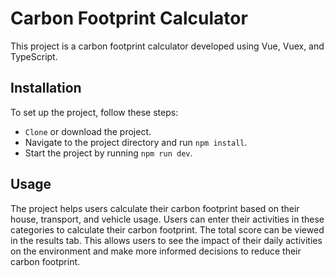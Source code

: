 # Carbon Footprint Calculator

This project is a carbon footprint calculator developed using Vue, Vuex, and TypeScript.

## Installation

To set up the project, follow these steps:

- `Clone` or download the project.
- Navigate to the project directory and run `npm install`.
- Start the project by running `npm run dev`.

## Usage

The project helps users calculate their carbon footprint based on their house, transport, and vehicle usage. Users can enter their activities in these categories to calculate their carbon footprint. The total score can be viewed in the results tab. This allows users to see the impact of their daily activities on the environment and make more informed decisions to reduce their carbon footprint.
